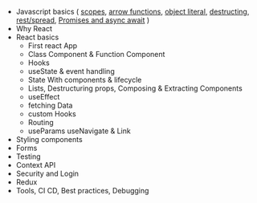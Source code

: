 - Javascript basics ( [scopes](https://dev.to/sandy8111112004/javascript-introduction-to-scope-function-scope-block-scope-d11), [arrow functions](https://developer.mozilla.org/en-US/docs/Web/JavaScript/Reference/Functions/Arrow_functions),  [object literal](https://developer.mozilla.org/en-US/docs/Learn/JavaScript/Objects/Basics), [destructing](https://developer.mozilla.org/en-US/docs/Web/JavaScript/Reference/Operators/Destructuring_assignment), [rest/spread](https://developer.mozilla.org/en-US/docs/Web/JavaScript/Reference/Operators/Spread_syntax), [Promises and async await](https://developer.mozilla.org/en-US/docs/Web/JavaScript/Reference/Statements/async_function) )
- Why React
- React basics
  - First react App
  - Class Component & Function Component
  - Hooks
  - useState & event handling
  - State With components & lifecycle
  - Lists,  Destructuring props, Composing & Extracting Components
  - useEffect
  - fetching Data
  - custom Hooks
  - Routing
  - useParams useNavigate & Link
- Styling components
- Forms
- Testing
- Context API
- Security and Login
- Redux
- Tools, CI CD, Best practices, Debugging
